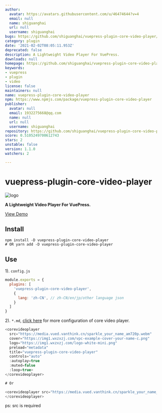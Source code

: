 ```yaml
---
author:
  avatar: https://avatars.githubusercontent.com/u/46474644?v=4
  email: null
  name: shiguanghai
  url: null
  username: shiguanghai
bugs: https://github.com/shiguanghai/vuepress-plugin-core-video-player/issues
category: plugin
date: '2021-02-02T08:05:11.953Z'
deprecated: false
description: A Lightweight Video Player For VuePress.
downloads: null
homepage: https://github.com/shiguanghai/vuepress-plugin-core-video-player#readme
keywords:
- vuepress
- plugin
- video
license: false
maintainers: null
name: vuepress-plugin-core-video-player
npm: https://www.npmjs.com/package/vuepress-plugin-core-video-player
publisher:
  avatar: null
  email: 1932275668@qq.com
  name: null
  url: null
  username: shiguanghai
repository: https://github.com/shiguanghai/vuepress-plugin-core-video-player
score: 0.5105249700612743
stars: 2
unstable: false
version: 1.1.0
watchers: 2

---
```


# vuepress-plugin-core-video-player

![logo](https://img1.wxzxzj.com/logo-white-mini.png)

**A Lightweight Video Player For VuePress.**

[View Demo](https://shiguanghai.top/blogs/other/coreplayer.html)

## Install

```shell
npm install -D vuepress-plugin-core-video-player
# OR yarn add -D vuepress-plugin-core-video-player
```

## Use

1). `config.js`
```js
module.exports = {
  plugins: [
    'vuepress-plugin-core-video-player',
    {
      lang: 'zh-CN', // zh-CN/en/jp/other language json
    }
  ]
}
```

2). `*.md`, [click here](https://core-player.github.io/vue-core-video-player/zh/) for more configuration of core video player.

```js
<corevideoplayer
  src="https://media.vued.vanthink.cn/sparkle_your_name_am720p.webm" 
  cover="https://img1.wxzxzj.com/vpc-example-cover-your-name-c.png"
  logo="https://img1.wxzxzj.com/logo-white-mini.png"
  preload="metadata"
  title="vuepress-plugin-core-video-player"
  controls="auto"
  :autoplay=true
  :muted=false
  :loop=true>
</corevideoplayer>

# Or

<corevideoplayer src="https://media.vued.vanthink.cn/sparkle_your_name_am720p.webm">
</corevideoplayer>
```

ps: src is required